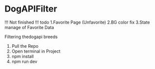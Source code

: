 # DogAPIFilter
!!! Not finished !!! 
todo
1.Favorite Page (Unfavorite)
2.BG color fix 
3.State manage of Favorite Data 
      
Filtering thedogapi breeds

1. Pull the Repo
2. Open terminal in Project 
3. npm install
4. npm run dev
